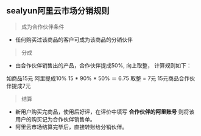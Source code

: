 ## sealyun阿里云市场分销规则

> 成为合作伙伴条件

* 任何购买过该商品的客户可成为该商品的分销伙伴

> 分成

* 由合作伙伴销售出的产品，合作伙伴提成50%, 向上取整， 计算规则如下：

如商品15元  阿里提成10%
15 * 90% * 50% ＝ 6.75  取整 = 7元 15元商品合作伙伴提成7元

> 结算

* 新用户购买完商品，使用后好评，在评价中填写 **合作伙伴的阿里账号** 则将该用户的购买记为合作伙伴销售单。
* 阿里云市场结算完毕后，直接转账给分销伙伴。
